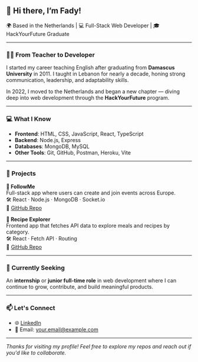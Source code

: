 ## 👋 Hi there, I’m Fady!

🌍 Based in the Netherlands | 💻 Full-Stack Web Developer | 🎓 HackYourFuture Graduate

---

### 👨‍🏫 From Teacher to Developer  
I started my career teaching English after graduating from **Damascus University** in 2011. I taught in Lebanon for nearly a decade, honing strong communication, leadership, and adaptability skills.

In 2022, I moved to the Netherlands and began a new chapter — diving deep into web development through the **HackYourFuture** program.

---

### 💻 What I Know

- **Frontend**: HTML, CSS, JavaScript, React, TypeScript
- **Backend**: Node.js, Express
- **Databases**: MongoDB, MySQL
- **Other Tools**: Git, GitHub, Postman, Heroku, Vite

---

### 🚀 Projects

**📌 FollowMe**  
Full-stack app where users can create and join events across Europe.  
🛠️ React · Node.js · MongoDB · Socket.io  
🔗 [GitHub Repo](https://github.com/YOUR_PROJECT_LINK)

**📌 Recipe Explorer**  
Frontend app that fetches API data to explore meals and recipes by category.  
🛠️ React · Fetch API · Routing  
🔗 [GitHub Repo](https://github.com/YOUR_PROJECT_LINK)

---

### 🎯 Currently Seeking  
An **internship** or **junior full-time role** in web development where I can continue to grow, contribute, and build meaningful products.

---

### 📫 Let's Connect

- 🌐 [LinkedIn](https://www.linkedin.com/in/YOUR-LINKEDIN-USERNAME)
- 📧 Email: your.email@example.com

---

_Thanks for visiting my profile! Feel free to explore my repos and reach out if you'd like to collaborate._

